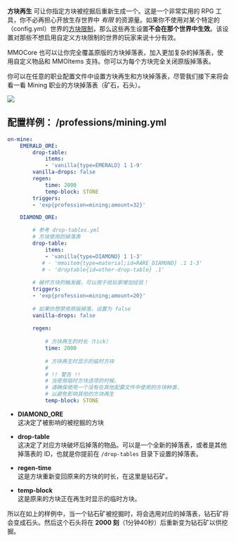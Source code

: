 **方块再生** 可让你指定方块被挖掘后重新生成一个。这是一个非常实用的 RPG 工具，你不必再担心开放生存世界中 _有限_ 的资源量。如果你不使用对某个特定的（config.yml）世界的[方块限制](restrictions.yml)，那么这些再生设置**不会在那个世界中生效**。该设置对那些不想启用自定义方块限制的世界的玩家来说十分有效。

MMOCore 也可以让你完全覆盖原版的方块掉落表，加入更加复杂的掉落表，使用自定义物品和 MMOItems 支持。你可以为每个方块完全关闭原版掉落表。

你可以在任意的职业配置文件中设置方块再生和方块掉落表，尽管我们接下来将会看一看 Mining 职业的方块掉落表（矿石，石头）。

![](https://i.imgur.com/xiL4NX0.gif)

## 配置样例： /professions/mining.yml

```yaml
on-mine:
    EMERALD_ORE:
        drop-table:
            items:
            - 'vanilla{type=EMERALD} 1 1-9'
        vanilla-drops: false
        regen:
            time: 2000
            temp-block: STONE
        triggers:
        - 'exp{profession=mining;amount=32}'

    DIAMOND_ORE:

        # 参考 drop-tables.yml
        # 方块使用的掉落表
        drop-table:
            items:
            - 'vanilla{type=DIAMOND} 1 1-3'
           # - 'mmoitem{type=material;id=RARE_DIAMOND} .1 1-3'
           # - 'droptable{id=other-drop-table} .1'
        
        # 破坏方块的触发器，可以用于给玩家增加经验！
        triggers:
        - 'exp{profession=mining;amount=20}'
        
        # 如果你想禁用原版掉落，设置为 false
        vanilla-drops: false
        
        regen:
        
            # 方块再生的时长（tick）
            time: 2000
            
            # 方块再生时显示的临时方块
            #
            # !! 警告 !!
            # 当使用临时方块选项的时候，
            # 请确保使用一个没有在其他配置文件中使用的方块种类，
            # 以避免影响其他的方块再生
            temp-block: STONE
```

* **DIAMOND_ORE**\
这决定了被影响的被挖掘的方块

* **drop-table**\
这决定了对应方块破坏后掉落的物品。可以是一个全新的掉落表，或者是其他掉落表的 ID，也就是你提前在 `/drop-tables` 目录下设置的掉落表。

* **regen-time**\
这是方块重新变回原来的方块的时长，在这里是钻石矿。

* **temp-block**\
这是原来的方块正在再生时显示的临时方块。

所以在如上的样例中，当一个钻石矿被挖掘时，将会选用对应的掉落表，钻石矿将会变成石头。然后这个石头将在 **2000 刻**（1分钟40秒）后重新变为钻石矿以供挖掘。
